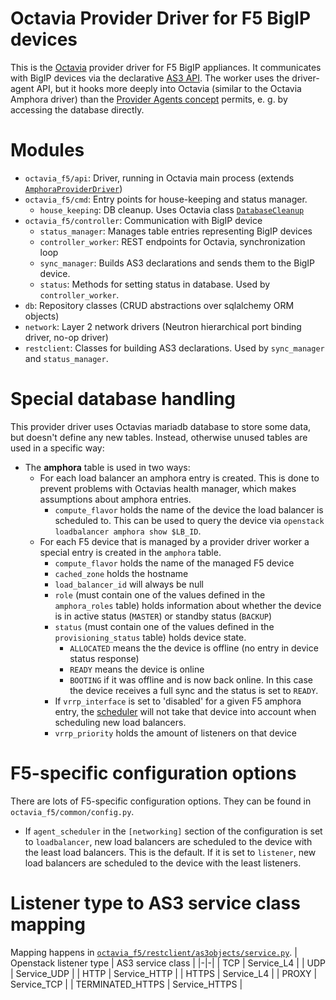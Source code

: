 # Octavia Provider Driver for F5 BigIP devices

This is the [Octavia](https://github.com/sapcc/octavia) provider driver for F5 BigIP appliances.
It communicates with BigIP devices via the declarative [AS3 API](https://clouddocs.f5.com/products/extensions/f5-appsvcs-extension/latest/).
The worker uses the driver-agent API, but it hooks more deeply into Octavia (similar to the Octavia Amphora driver) than the [Provider Agents concept](https://docs.openstack.org/octavia/latest/contributor/guides/providers.html) permits, e.&nbsp;g. by accessing the database directly.


# Modules
- `octavia_f5/api`: Driver, running in Octavia main process (extends [`AmphoraProviderDriver`](https://github.com/sapcc/octavia/blob/stable/stein-m3/octavia/api/drivers/amphora_driver/driver.py#L42))
- `octavia_f5/cmd`: Entry points for house-keeping and status manager.
  - `house_keeping`: DB cleanup. Uses Octavia class [`DatabaseCleanup`](https://github.com/sapcc/octavia/blob/stable/stein-m3/octavia/controller/housekeeping/house_keeping.py#L80)
- `octavia_f5/controller`: Communication with BigIP device
  - `status_manager`: Manages table entries representing BigIP devices
  - `controller_worker`: REST endpoints for Octavia, synchronization loop
  - `sync_manager`: Builds AS3 declarations and sends them to the BigIP device.
  - `status`: Methods for setting status in database. Used by `controller_worker`.
- `db`: Repository classes (CRUD abstractions over sqlalchemy ORM objects)
- `network`: Layer 2 network drivers (Neutron hierarchical port binding driver, no-op driver)
- `restclient`: Classes for building AS3 declarations. Used by `sync_manager` and `status_manager`.

# Special database handling
This provider driver uses Octavias mariadb database to store some data, but doesn't define any new tables.
Instead, otherwise unused tables are used in a specific way:
- The **amphora** table is used in two ways:
  - For each load balancer an amphora entry is created. This is done to prevent problems with Octavias health manager, which makes assumptions about amphora entries.
    - `compute_flavor` holds the name of the device the load balancer is scheduled to. This can be used to query the device via `openstack loadbalancer amphora show $LB_ID`.
  - For each F5 device that is managed by a provider driver worker a special entry is created in the `amphora` table.
    - `compute_flavor` holds the name of the managed F5 device
    - `cached_zone` holds the hostname
    - `load_balancer_id` will always be null
    - `role` (must contain one of the values defined in the `amphora_roles` table) holds information about whether the device is in active status (`MASTER`) or standby status (`BACKUP`)
    - `status` (must contain one of the values defined in the `provisioning_status` table) holds device state.
      - `ALLOCATED` means the the device is offline (no entry in device status response)
      - `READY` means the device is online
      - `BOOTING` if it was offline and is now back online. In this case the device receives a full sync and the status is set to `READY`.
    - If `vrrp_interface` is set to 'disabled' for a given F5 amphora entry, the [scheduler](./octavia_f5/db/scheduler.py#L53) will not take that device into account when scheduling new load balancers.
    - `vrrp_priority` holds the amount of listeners on that device

# F5-specific configuration options
There are lots of F5-specific configuration options. They can be found in `octavia_f5/common/config.py`.
- If `agent_scheduler` in the `[networking]` section of the configuration is set to `loadbalancer`, new load balancers are scheduled to the device with the least load balancers. This is the default. If it is set to `listener`, new load balancers are scheduled to the device with the least listeners.

# Listener type to AS3 service class mapping
Mapping happens in [`octavia_f5/restclient/as3objects/service.py`](./octavia_f5/restclient/as3objects/service.py).
| Openstack listener type | AS3 service class |
|-|-|
| TCP | Service_L4 |
| UDP | Service_UDP |
| HTTP | Service_HTTP |
| HTTPS | Service_L4 |
| PROXY | Service_TCP |
| TERMINATED_HTTPS | Service_HTTPS |
